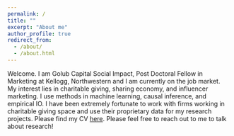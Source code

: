 ```yaml
---
permalink: /
title: ""
excerpt: "About me"
author_profile: true
redirect_from: 
  - /about/
  - /about.html
---
```


Welcome. I am Golub Capital Social Impact, Post Doctoral Fellow in Marketing at Kellogg, Northwestern and I am currently on the job market. \
My interest lies in charitable giving, sharing economy, and influencer marketing. I use methods in machine learning, causal inference, and empirical IO. 
I have been extremely fortunate to work with firms working in charitable giving space and use their proprietary data for my research projects.
Please find my CV [here](http://docs.google.com/gview?url=https://raw.githubusercontent.com/abhirish/abhirish.github.io/master/_pages/CV.pdf). Please feel free to reach out to me to talk about research! 

